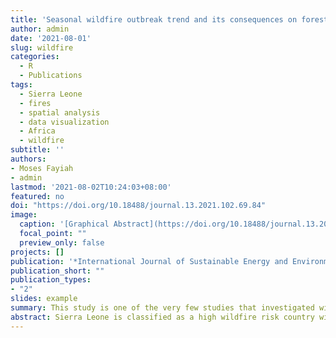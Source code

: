 ```yaml
---
title: 'Seasonal wildfire outbreak trend and its consequences on forest biodiversity and the environment: a case study of Sierra Leone'
author: admin
date: '2021-08-01'
slug: wildfire
categories:
  - R
  - Publications
tags:
  - Sierra Leone
  - fires
  - spatial analysis
  - data visualization
  - Africa
  - wildfire
subtitle: ''
authors:
- Moses Fayiah
- admin
lastmod: '2021-08-02T10:24:03+08:00'
featured: no
doi: "https://doi.org/10.18488/journal.13.2021.102.69.84"
image:
  caption: '[Graphical Abstract](https://doi.org/10.18488/journal.13.2021.102.69.84)'
  focal_point: ""
  preview_only: false
projects: []
publication: '*International Journal of Sustainable Energy and Environmental Research*, 10, 2'
publication_short: ""
publication_types:
- "2"
slides: example
summary: This study is one of the very few studies that investigated wildfire trend, outbreak and causes in Sierra Leone. The study uses data from NASA MCD14DL product from 2000 to 2019
abstract: Sierra Leone is classified as a high wildfire risk country with a typical weather principally between January and March meeting half of the characteristics to ignite wildfires. Therefore, wildfire outbreak in Sierra Leone has been having ecological, economic and health impacts on people and the environment over the years. This case study explores Sierra Leone’s wildfire outbreak trend, distribution, status, causes and consequences on the biodiversity and environment and proposed the way forward in tackling wildfire ignition, prevention and control methods in the near future. The daily active fire data from November 2000 to December 2019 were acquired from NASA MCD14DL product. Centroid vectors of fire events in 1 km by 1 km pixel were counted to give the total number of fire events in different administrative regions. Data were imported into the R Studio, version 4.0.3 from 2000-2019 for visualization and other graphical representation. The results show that the north-west and south-west experiences more wildfire incidence than other regions in Sierra Leone hence affecting the natural ecosystem. January to March was detected as the most wildfire prone months especially in the northern part of Sierra Leone. The results suggest that topography; climatic pattern and vegetation type has been considered a strong factor in influencing wildfire ignition over the years. The study concludes that the outdated 1924 fire prevention and control Act and climate change uncertainties are partially responsible for the frequent wildfire outbreak across Sierra Leone.
---
```



